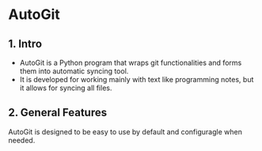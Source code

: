 #  AutoGit

## 1. Intro

- AutoGit is a Python program that wraps git functionalities and forms them into automatic syncing tool.
- It is developed for working mainly with text like programming notes, but it allows for syncing all files.


## 2. General Features
 
 AutoGit is designed to be easy to use by default and configuragle when needed.
 
